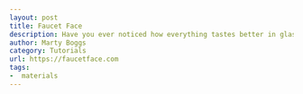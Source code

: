 ```yaml
---
layout: post
title: Faucet Face
description: Have you ever noticed how everything tastes better in glass? That's because glass won't taint liquids like plastic or metal can. You already use glass for wine and other beverages, so why not for your water? Get a Faucet Face bottle today and keep your water tasting fresh!
author: Marty Boggs
category: Tutorials
url: https://faucetface.com
tags:
-  materials
---
```


